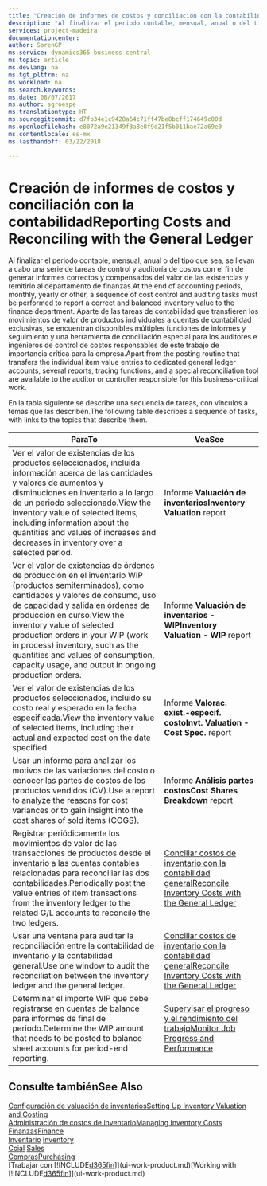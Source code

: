 ```yaml
---
title: "Creación de informes de costos y conciliación con la contabilidad | Documentos de Microsoft"
description: "Al finalizar el periodo contable, mensual, anual o del tipo que sea, se llevan a cabo una serie de tareas de control y auditoría de costos con el fin de generar informes correctos y compensados del valor de las existencias y remitirlo al departamento de finanzas. Aparte de las tareas de contabilidad que transfieren los movimientos de valor de productos individuales a cuentas de contabilidad exclusivas, se encuentran disponibles múltiples funciones de informes y seguimiento y una herramienta de conciliación especial para los auditores e ingenieros de control de costos responsables de este trabajo de importancia crítica para la empresa."
services: project-madeira
documentationcenter: 
author: SorenGP
ms.service: dynamics365-business-central
ms.topic: article
ms.devlang: na
ms.tgt_pltfrm: na
ms.workload: na
ms.search.keywords: 
ms.date: 08/07/2017
ms.author: sgroespe
ms.translationtype: HT
ms.sourcegitcommit: d7fb34e1c9428a64c71ff47be8bcff174649c00d
ms.openlocfilehash: e8072a9e21349f3a8e8f9d21f5b011bae72a69e0
ms.contentlocale: es-mx
ms.lasthandoff: 03/22/2018

---
```

# <a name="reporting-costs-and-reconciling-with-the-general-ledger"></a><span data-ttu-id="98d67-104">Creación de informes de costos y conciliación con la contabilidad</span><span class="sxs-lookup"><span data-stu-id="98d67-104">Reporting Costs and Reconciling with the General Ledger</span></span>
<span data-ttu-id="98d67-105">Al finalizar el periodo contable, mensual, anual o del tipo que sea, se llevan a cabo una serie de tareas de control y auditoría de costos con el fin de generar informes correctos y compensados del valor de las existencias y remitirlo al departamento de finanzas.</span><span class="sxs-lookup"><span data-stu-id="98d67-105">At the end of accounting periods, monthly, yearly or other, a sequence of cost control and auditing tasks must be performed to report a correct and balanced inventory value to the finance department.</span></span> <span data-ttu-id="98d67-106">Aparte de las tareas de contabilidad que transfieren los movimientos de valor de productos individuales a cuentas de contabilidad exclusivas, se encuentran disponibles múltiples funciones de informes y seguimiento y una herramienta de conciliación especial para los auditores e ingenieros de control de costos responsables de este trabajo de importancia crítica para la empresa.</span><span class="sxs-lookup"><span data-stu-id="98d67-106">Apart from the posting routine that transfers the individual item value entries to dedicated general ledger accounts, several reports, tracing functions, and a special reconciliation tool are available to the auditor or controller responsible for this business-critical work.</span></span>  

 <span data-ttu-id="98d67-107">En la tabla siguiente se describe una secuencia de tareas, con vínculos a temas que las describen.</span><span class="sxs-lookup"><span data-stu-id="98d67-107">The following table describes a sequence of tasks, with links to the topics that describe them.</span></span>   

|<span data-ttu-id="98d67-108">**Para**</span><span class="sxs-lookup"><span data-stu-id="98d67-108">**To**</span></span>|<span data-ttu-id="98d67-109">**Vea**</span><span class="sxs-lookup"><span data-stu-id="98d67-109">**See**</span></span>|  
|------------|-------------|  
|<span data-ttu-id="98d67-110">Ver el valor de existencias de los productos seleccionados, incluida información acerca de las cantidades y valores de aumentos y disminuciones en inventario a lo largo de un periodo seleccionado.</span><span class="sxs-lookup"><span data-stu-id="98d67-110">View the inventory value of selected items, including information about the quantities and values of increases and decreases in inventory over a selected period.</span></span>|<span data-ttu-id="98d67-111">Informe **Valuación de inventarios**</span><span class="sxs-lookup"><span data-stu-id="98d67-111">**Inventory Valuation** report</span></span>|  
|<span data-ttu-id="98d67-112">Ver el valor de existencias de órdenes de producción en el inventario WIP (productos semiterminados), como cantidades y valores de consumo, uso de capacidad y salida en órdenes de producción en curso.</span><span class="sxs-lookup"><span data-stu-id="98d67-112">View the inventory value of selected production orders in your WIP (work in process) inventory, such as the quantities and values of consumption, capacity usage, and output in ongoing production orders.</span></span>|<span data-ttu-id="98d67-113">Informe **Valuación de inventarios - WIP**</span><span class="sxs-lookup"><span data-stu-id="98d67-113">**Inventory Valuation - WIP** report</span></span>|  
|<span data-ttu-id="98d67-114">Ver el valor de existencias de los productos seleccionados, incluido su costo real y esperado en la fecha especificada.</span><span class="sxs-lookup"><span data-stu-id="98d67-114">View the inventory value of selected items, including their actual and expected cost on the date specified.</span></span>|<span data-ttu-id="98d67-115">Informe **Valorac. exist.-especif. costo**</span><span class="sxs-lookup"><span data-stu-id="98d67-115">**Invt. Valuation - Cost Spec.** report</span></span>|  
|<span data-ttu-id="98d67-116">Usar un informe para analizar los motivos de las variaciones del costo o conocer las partes de costos de los productos vendidos (CV).</span><span class="sxs-lookup"><span data-stu-id="98d67-116">Use a report to analyze the reasons for cost variances or to gain insight into the cost shares of sold items (COGS).</span></span>|<span data-ttu-id="98d67-117">Informe **Análisis partes costos**</span><span class="sxs-lookup"><span data-stu-id="98d67-117">**Cost Shares Breakdown** report</span></span>|  
|<span data-ttu-id="98d67-118">Registrar periódicamente los movimientos de valor de las transacciones de productos desde el inventario a las cuentas contables relacionadas para reconciliar las dos contabilidades.</span><span class="sxs-lookup"><span data-stu-id="98d67-118">Periodically post the value entries of item transactions from the inventory ledger to the related G/L accounts to reconcile the two ledgers.</span></span>|[<span data-ttu-id="98d67-119">Conciliar costos de inventario con la contabilidad general</span><span class="sxs-lookup"><span data-stu-id="98d67-119">Reconcile Inventory Costs with the General Ledger</span></span>](finance-how-to-post-inventory-costs-to-the-general-ledger.md)|  
|<span data-ttu-id="98d67-120">Usar una ventana para auditar la reconciliación entre la contabilidad de inventario y la contabilidad general.</span><span class="sxs-lookup"><span data-stu-id="98d67-120">Use one window to audit the reconciliation between the inventory ledger and the general ledger.</span></span>|[<span data-ttu-id="98d67-121">Conciliar costos de inventario con la contabilidad general</span><span class="sxs-lookup"><span data-stu-id="98d67-121">Reconcile Inventory Costs with the General Ledger</span></span>](finance-how-to-post-inventory-costs-to-the-general-ledger.md)|  
|<span data-ttu-id="98d67-122">Determinar el importe WIP que debe registrarse en cuentas de balance para informes de final de periodo.</span><span class="sxs-lookup"><span data-stu-id="98d67-122">Determine the WIP amount that needs to be posted to balance sheet accounts for period-end reporting.</span></span>|[<span data-ttu-id="98d67-123">Supervisar el progreso y el rendimiento del trabajo</span><span class="sxs-lookup"><span data-stu-id="98d67-123">Monitor Job Progress and Performance</span></span>](projects-how-monitor-progress-performance.md)|

## <a name="see-also"></a><span data-ttu-id="98d67-124">Consulte también</span><span class="sxs-lookup"><span data-stu-id="98d67-124">See Also</span></span>  
[<span data-ttu-id="98d67-125">Configuración de valuación de inventarios</span><span class="sxs-lookup"><span data-stu-id="98d67-125">Setting Up Inventory Valuation and Costing</span></span>](finance-set-up-inventory-valuation-and-costing.md)  
[<span data-ttu-id="98d67-126">Administración de costos de inventario</span><span class="sxs-lookup"><span data-stu-id="98d67-126">Managing Inventory Costs</span></span>](finance-manage-inventory-costs.md)  
[<span data-ttu-id="98d67-127">Finanzas</span><span class="sxs-lookup"><span data-stu-id="98d67-127">Finance</span></span>](finance.md)  
<span data-ttu-id="98d67-128">[Inventario](inventory-manage-inventory.md) </span><span class="sxs-lookup"><span data-stu-id="98d67-128">[Inventory](inventory-manage-inventory.md) </span></span>  
<span data-ttu-id="98d67-129">[Ccial](sales-manage-sales.md) </span><span class="sxs-lookup"><span data-stu-id="98d67-129">[Sales](sales-manage-sales.md) </span></span>  
[<span data-ttu-id="98d67-130">Compras</span><span class="sxs-lookup"><span data-stu-id="98d67-130">Purchasing</span></span>](purchasing-manage-purchasing.md)  
<span data-ttu-id="98d67-131">[Trabajar con [!INCLUDE[d365fin](includes/d365fin_md.md)]](ui-work-product.md)</span><span class="sxs-lookup"><span data-stu-id="98d67-131">[Working with [!INCLUDE[d365fin](includes/d365fin_md.md)]](ui-work-product.md)</span></span>

